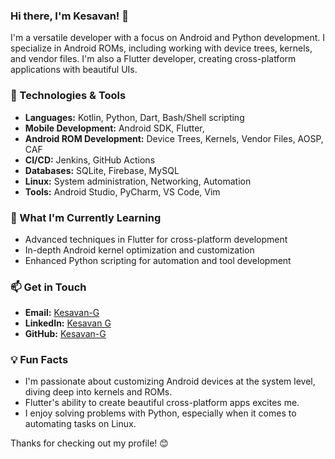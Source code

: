 ### Hi there, I'm Kesavan! 👋

I'm a versatile developer with a focus on Android and Python development. I specialize in Android ROMs, including working with device trees, kernels, and vendor files. I'm also a Flutter developer, creating cross-platform applications with beautiful UIs.

### 🔧 Technologies & Tools
- **Languages:** Kotlin, Python, Dart, Bash/Shell scripting
- **Mobile Development:** Android SDK, Flutter,
- **Android ROM Development:** Device Trees, Kernels, Vendor Files, AOSP, CAF
- **CI/CD:** Jenkins, GitHub Actions
- **Databases:** SQLite, Firebase, MySQL
- **Linux:** System administration, Networking, Automation
- **Tools:** Android Studio, PyCharm, VS Code, Vim

### 🌱 What I'm Currently Learning
- Advanced techniques in Flutter for cross-platform development
- In-depth Android kernel optimization and customization
- Enhanced Python scripting for automation and tool development

### 📫 Get in Touch
- **Email:** [Kesavan-G](mailto:kesavang091999@gmail.com)
- **LinkedIn:** [Kesavan G](https://www.linkedin.com/in/kesavan-g-505b43293/)
- **GitHub:** [Kesavan-G](github.com/kesavan-hex)

### 💡 Fun Facts
- I'm passionate about customizing Android devices at the system level, diving deep into kernels and ROMs.
- Flutter's ability to create beautiful cross-platform apps excites me.
- I enjoy solving problems with Python, especially when it comes to automating tasks on Linux.

Thanks for checking out my profile! 😊
